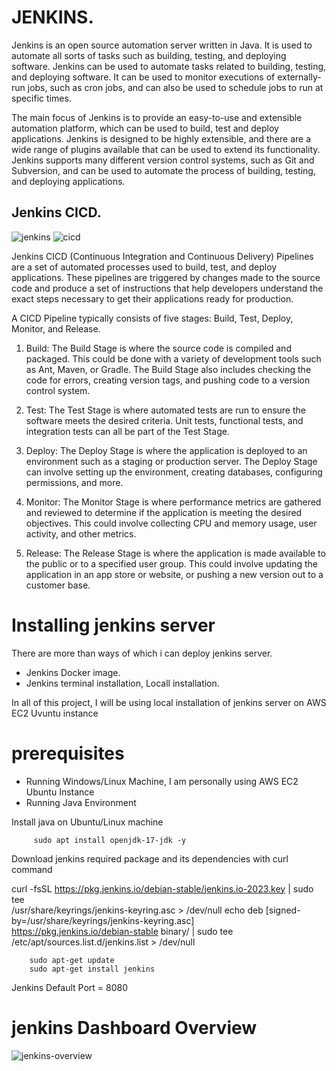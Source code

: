 

# JENKINS.

Jenkins is an open source automation server written in Java. It is used to automate all sorts of tasks such as building, testing, and deploying software. Jenkins can be used to automate tasks related to building, testing, and deploying software. It can be used to monitor executions of externally-run jobs, such as cron jobs, and can also be used to schedule jobs to run at specific times.

The main focus of Jenkins is to provide an easy-to-use and extensible automation platform, which can be used to build, test and deploy applications. Jenkins is designed to be highly extensible, and there are a wide range of plugins available that can be used to extend its functionality. Jenkins supports many different version control systems, such as Git and Subversion, and can be used to automate the process of building, testing, and deploying applications.

## Jenkins CICD.

![jenkins](https://user-images.githubusercontent.com/101070055/232617297-f6da8b83-06cd-4163-8045-030d1155c6ba.jpeg)                                                                                                                                                                                                                                                                                                                      ![cicd](https://user-images.githubusercontent.com/101070055/232618178-872eb4fd-eba6-4ba9-9c6f-ad3572a3e46f.jpeg)

Jenkins CICD (Continuous Integration and Continuous Delivery) Pipelines are a set of automated processes used to build, test, and deploy applications. These pipelines are triggered by changes made to the source code and produce a set of instructions that help developers understand the exact steps necessary to get their applications ready for production.

A CICD Pipeline typically consists of five stages: Build, Test, Deploy, Monitor, and Release.

1. Build: The Build Stage is where the source code is compiled and packaged. This could be done with a variety of development tools such as Ant, Maven, or Gradle. The Build Stage also includes checking the code for errors, creating version tags, and pushing code to a version control system.

2. Test: The Test Stage is where automated tests are run to ensure the software meets the desired criteria. Unit tests, functional tests, and integration tests can all be part of the Test Stage.

3. Deploy: The Deploy Stage is where the application is deployed to an environment such as a staging or production server. The Deploy Stage can involve setting up the environment, creating databases, configuring permissions, and more.

4. Monitor: The Monitor Stage is where performance metrics are gathered and reviewed to determine if the application is meeting the desired objectives. This could involve collecting CPU and memory usage, user activity, and other metrics.

5. Release: The Release Stage is where the application is made available to the public or to a specified user group. This could involve updating the application in an app store or website, or pushing a new version out to a customer base.

# Installing jenkins server

There are more than ways of which i can deploy jenkins server.

 - Jenkins Docker image.
 - Jenkins terminal installation, Locall installation.

In all of this project, I will be using local installation of jenkins server on AWS EC2 Uvuntu instance

# prerequisites

- Running Windows/Linux Machine, I am personally using AWS EC2 Ubuntu Instance
- Running Java Environment

Install java on Ubuntu/Linux machine

         sudo apt install openjdk-17-jdk -y

Download jenkins required package and its dependencies with curl command

 curl -fsSL https://pkg.jenkins.io/debian-stable/jenkins.io-2023.key | sudo tee \
          /usr/share/keyrings/jenkins-keyring.asc > /dev/null
        echo deb [signed-by=/usr/share/keyrings/jenkins-keyring.asc] \
          https://pkg.jenkins.io/debian-stable binary/ | sudo tee \
          /etc/apt/sources.list.d/jenkins.list > /dev/null

        sudo apt-get update
        sudo apt-get install jenkins 

Jenkins Default Port = 8080

# jenkins Dashboard Overview

![jenkins-overview](https://user-images.githubusercontent.com/101070055/232628486-5f31a47d-0402-4f04-9988-c9fafb5d35f3.png)
